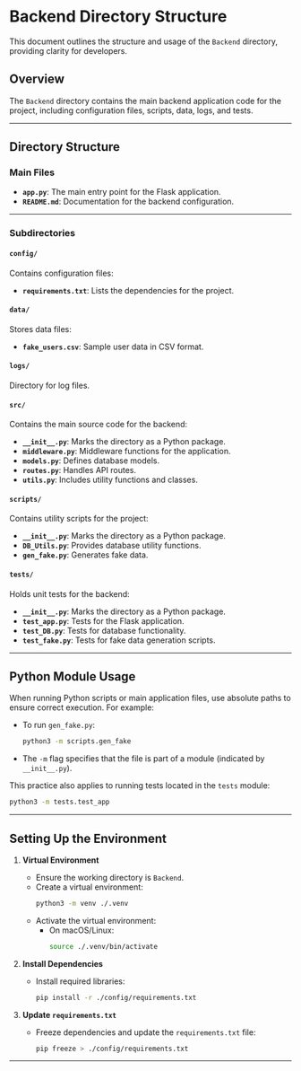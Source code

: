 # Backend Directory Structure

This document outlines the structure and usage of the `Backend` directory, providing clarity for developers.

## Overview

The `Backend` directory contains the main backend application code for the project, including configuration files, scripts, data, logs, and tests.

---

## Directory Structure

### Main Files

- **`app.py`**: The main entry point for the Flask application.
- **`README.md`**: Documentation for the backend configuration.

---

### Subdirectories

#### `config/`
Contains configuration files:
- **`requirements.txt`**: Lists the dependencies for the project.

#### `data/`
Stores data files:
- **`fake_users.csv`**: Sample user data in CSV format.

#### `logs/`
Directory for log files.

#### `src/`
Contains the main source code for the backend:
- **`__init__.py`**: Marks the directory as a Python package.
- **`middleware.py`**: Middleware functions for the application.
- **`models.py`**: Defines database models.
- **`routes.py`**: Handles API routes.
- **`utils.py`**: Includes utility functions and classes.

#### `scripts/`
Contains utility scripts for the project:
- **`__init__.py`**: Marks the directory as a Python package.
- **`DB_Utils.py`**: Provides database utility functions.
- **`gen_fake.py`**: Generates fake data.

#### `tests/`
Holds unit tests for the backend:
- **`__init__.py`**: Marks the directory as a Python package.
- **`test_app.py`**: Tests for the Flask application.
- **`test_DB.py`**: Tests for database functionality.
- **`test_fake.py`**: Tests for fake data generation scripts.

---

## Python Module Usage

When running Python scripts or main application files, use absolute paths to ensure correct execution. For example:

- To run `gen_fake.py`:
  ```bash
  python3 -m scripts.gen_fake
  ```
- The `-m` flag specifies that the file is part of a module (indicated by `__init__.py`).

This practice also applies to running tests located in the `tests` module:
```bash
python3 -m tests.test_app
```

---

## Setting Up the Environment

1. **Virtual Environment**
   - Ensure the working directory is `Backend`.
   - Create a virtual environment:
     ```bash
     python3 -m venv ./.venv
     ```
   - Activate the virtual environment:
     - On macOS/Linux:
       ```bash
       source ./.venv/bin/activate
       ```



2. **Install Dependencies**
   
   - Install required libraries:
     ```bash
     pip install -r ./config/requirements.txt
     ```

3. **Update `requirements.txt`**
   
   - Freeze dependencies and update the `requirements.txt` file:
     ```bash
     pip freeze > ./config/requirements.txt
     ```

---